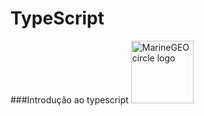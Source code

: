 # TypeScript
###Introdução ao typescript
<img src="/assets/img/MarineGEO_logo.png" alt="MarineGEO circle logo" style="height: 100px; width:100px;"/>
